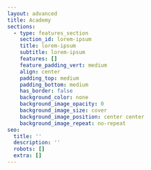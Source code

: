 ```yaml
---
layout: advanced
title: Academy
sections:
  - type: features_section
    section_id: lorem-ipsum
    title: lorem-ipsum
    subtitle: lorem-ipsum
    features: []
    feature_padding_vert: medium
    align: center
    padding_top: medium
    padding_bottom: medium
    has_border: false
    background_color: none
    background_image_opacity: 0
    background_image_size: cover
    background_image_position: center center
    background_image_repeat: no-repeat
seo:
  title: ''
  description: ''
  robots: []
  extra: []
---
```

